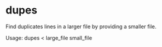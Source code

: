 # dupes
Find duplicates lines in a larger file by providing a smaller file.

Usage: dupes < large_file small_file

